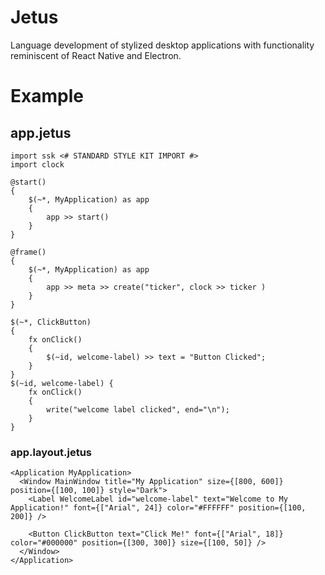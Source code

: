 # Jetus
 Language development of stylized desktop applications with functionality reminiscent of React Native and Electron.

# Example

## app.jetus 
```jetus
import ssk <# STANDARD STYLE KIT IMPORT #>
import clock 

@start()
{
    $(~*, MyApplication) as app
    {
        app >> start()
    }
}

@frame()
{
    $(~*, MyApplication) as app
    {
        app >> meta >> create("ticker", clock >> ticker )
    }
}

$(~*, ClickButton)
{
    fx onClick()
    {
        $(~id, welcome-label) >> text = "Button Clicked";
    }
}
$(~id, welcome-label) {
    fx onClick()
    {
        write("welcome label clicked", end="\n");
    }
}
```
### app.layout.jetus
```jetus
<Application MyApplication>
  <Window MainWindow title="My Application" size={[800, 600]} position={[100, 100]} style="Dark">
    <Label WelcomeLabel id="welcome-label" text="Welcome to My Application!" font={["Arial", 24]} color="#FFFFFF" position={[100, 200]} />
    
    <Button ClickButton text="Click Me!" font={["Arial", 18]} color="#000000" position={[300, 300]} size={[100, 50]} />
  </Window>
</Application>
```
